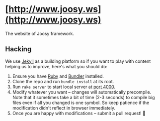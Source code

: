 # [http://www.joosy.ws](http://www.joosy.ws)

The website of Joosy framework.

## Hacking

We use [Jekyll](http://jekyllrb.com) as a building platform so if you want to play with content helping us to improve, here's what you should do:

  1. Ensure you have [Ruby](http://www.ruby-lang.org/en/downloads/) and [Bundler](http://bundler.io) installed.
  2. Clone the repo and run `bundle install` at its root.
  3. Run `rake server` to start local server at [port 4000](http://localhost:4000).
  4. Modify whatever you want – changes will automatically precompile. Note that it sometimes take a bit of time (2-3 seconds) to compile big files even if all you changed is one symbol. So keep patience if the modification didn't reflect in browser immediately.
  5. Once you are happy with modifications – submit a pull request! :bow: